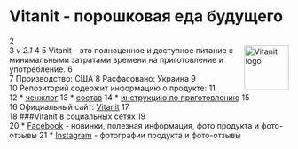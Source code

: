 # Vitanit - порошковая еда будущего
2	
3	*v 2.1*
4	<img align="right" height="80" title="Vitanit logo" src="http://vitanit.com.ua/img/logo1.png" />
5	Vitanit - это полноценное и доступное питание с минимальными затратами времени на приготовление и употребление.
6	
7	Производство: США
8	Расфасовано: Украина
9	
10	Репозиторий содержит информацию о продукте:
11	
12	* [ченжлог](ru/CHANGELOG.md) 
13	* [состав](ru/product-composition.md)
14	* [инструкцию по приготовлению](ru/how-to-prepare.md)
15	
16	Официальный сайт: [Vitanit](http://vitanit.com.ua/)
17	
18	###Vitanit в социальных сетях
19	
20	 * [Facebook](https://www.facebook.com/vitanit) - новинки, полезная информация, фото продукта и фото-отзывы
21	 * [Instagram](https://www.instagram.com/getvitanit/) - фотографии продукта и фото-отзывы